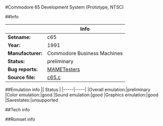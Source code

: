 #Commodore 65 Development System (Prototype, NTSC)

##Info

||Info|
|-----|-----|
|**Setname:**|c65
|**Year:**|1991
|**Manufacturer:**|Commodore Business Machines
|**Status:**|preliminary
|**Bug reports:**|[MAMETesters](http://mametesters.org/view_all_set.php?type=1&temporary=y&search=c65.c)
|**Source file:**|[c65.c](https://github.com/mamedev/mame/blob/master/src/mess/drivers/c65.c)

##Emulation info
|| Status |
|-----|-----|
|Overall emulation:|preliminary
|Color emulation:|good
|Sound emulation:|good
|Graphics emulation:|good
|Savestates:|unsupported

##Tech info

##Romset info

<!--- START OF EDITED COMMENT DO NOT TOUCH TEXT ABOVE-->
